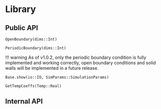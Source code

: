# Library

## Public API
```@docs
OpenBoundary(dims::Int)
```

```@docs
PeriodicBoundary(dims::Int)
```
!!! warning
    As of v1.0.2, only the periodic boundary condition is fully implemented and working correctly, open boundary conditions and solid walls will be implemented in a future release.

```@docs
Base.show(io::IO, SimParams::SimulationParams)
```

```@docs
GetTempCoeffs(Temp::Real)
```

## Internal API